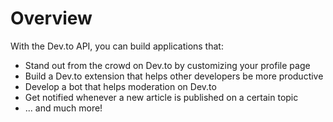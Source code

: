 # Overview

With the Dev.to API, you can build applications that:

- Stand out from the crowd on Dev.to by customizing your profile page
- Build a Dev.to extension that helps other developers be more productive
- Develop a bot that helps moderation on Dev.to
- Get notified whenever a new article is published on a certain topic
- ... and much more!
